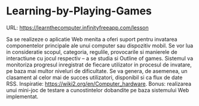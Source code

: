 # Learning-by-Playing-Games

URL: https://learnthecomputer.infinityfreeapp.com/lesson

Sa se realizeze o aplicatie Web menita a oferi suport pentru invatarea componentelor principale ale unui computer sau dispozitiv mobil. Se vor lua in consideratie scopul, categoria, regulile, provocarile si manierele de interactiune cu jocul respectiv – a se studia si Outline of games. Sistemul va monitoriza progresul inregistrat de fiecare utilizator in procesul de invatare, pe baza mai multor niveluri de dificultate. Se va genera, de asemenea, un clasament al celor mai de succes utilizatori, disponibil si ca flux de date RSS. Inspiratie: <https://wiki2.org/en/Computer_hardware>. Bonus: realizarea unui mini-joc de testare a cunostintelor dobandite pe baza sistemului Web implementat.
